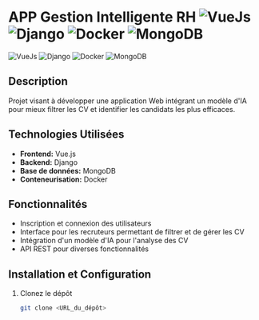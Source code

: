 # APP Gestion Intelligente RH ![VueJs](https://img.icons8.com/color/48/000000/vuejs.png) ![Django](https://img.icons8.com/color/48/000000/django.png) ![Docker](https://img.icons8.com/color/48/000000/docker.png) ![MongoDB](https://img.icons8.com/color/48/000000/mongodb.png)

![VueJs](https://img.shields.io/badge/Vue.js-35495E?style=for-the-badge&logo=vue.js&logoColor=4FC08D)
![Django](https://img.shields.io/badge/Django-092E20?style=for-the-badge&logo=django&logoColor=white)
![Docker](https://img.shields.io/badge/Docker-2496ED?style=for-the-badge&logo=docker&logoColor=white)
![MongoDB](https://img.shields.io/badge/MongoDB-4EA94B?style=for-the-badge&logo=mongodb&logoColor=white)

## Description

Projet visant à développer une application Web intégrant un modèle d'IA pour mieux filtrer les CV et identifier les candidats les plus efficaces.

## Technologies Utilisées

- **Frontend:** Vue.js
- **Backend:** Django
- **Base de données:** MongoDB
- **Conteneurisation:** Docker

## Fonctionnalités

- Inscription et connexion des utilisateurs
- Interface pour les recruteurs permettant de filtrer et de gérer les CV
- Intégration d'un modèle d'IA pour l'analyse des CV
- API REST pour diverses fonctionnalités

## Installation et Configuration

1. Clonez le dépôt
   ```bash
   git clone <URL_du_dépôt>